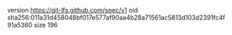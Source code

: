 version https://git-lfs.github.com/spec/v1
oid sha256:011a31d458048bf017e577af90aa4b28a71561ac5813d103d2391fc4f91a5360
size 196
